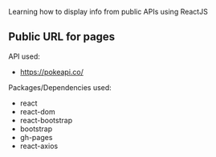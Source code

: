 Learning how to display info from public APIs using ReactJS

Public URL for pages
 - 

API used:
 - https://pokeapi.co/

Packages/Dependencies used:
 - react
 - react-dom
 - react-bootstrap
 - bootstrap
 - gh-pages
 - react-axios